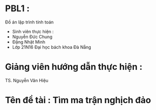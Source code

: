 # PBL1 : 
Đồ án lập trình tính toán
+ Sinh viên thực hiện :
+ Nguyễn Đức Chung
+ Đặng Nhật Minh
+ Lớp 21N16 Đại học bách khoa Đà Nẵng
# Giảng viên hướng dẫn thực hiện :
  TS. Nguyễn Văn Hiệu
# Tên đề tài : Tìm ma trận nghịch đảo
 
